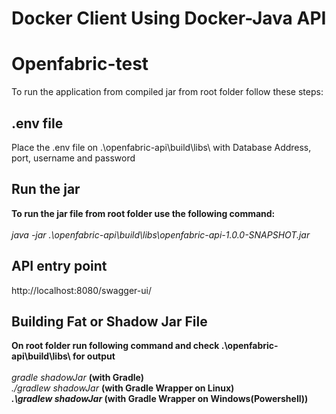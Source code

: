 
# Docker Client Using Docker-Java API
# Openfabric-test 

To run the application from compiled jar from root folder follow these steps:


## .env file
Place the .env file on .\openfabric-api\build\libs\ with Database Address, port, username and password<br>

## Run the jar
<b>To run the jar file from root folder use the following command:</b><br><br>
<i>java -jar .\openfabric-api\build\libs\openfabric-api-1.0.0-SNAPSHOT.jar</i>

## API entry point 
http://localhost:8080/swagger-ui/

## Building Fat or Shadow Jar File
<b>On root folder run following command and check .\openfabric-api\build\libs\ for output</b><br><br>
<i>gradle shadowJar</i> <b>(with Gradle)</b><br>
<i>./gradlew shadowJar</i> <b>(with Gradle Wrapper on Linux)<br> 
<i>.\gradlew shadowJar</i> <b>(with Gradle Wrapper on Windows(Powershell))</b><br>
